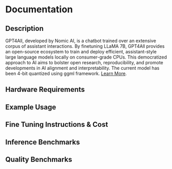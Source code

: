 # Documentation

## Description

GPT4All, developed by Nomic AI, is a chatbot trained over an extensive corpus of assistant interactions. By finetuning LLaMA 7B, GPT4All provides an open-source ecosystem to train and deploy efficient, assistant-style large language models locally on consumer-grade CPUs. This democratized approach to AI aims to bolster open research, reproducibility, and promote developments in AI alignment and interpretability. The current model has been 4-bit quantized using ggml framework. [Learn More](https://github.com/nomic-ai/gpt4all).

## Hardware Requirements

## Example Usage

## Fine Tuning Instructions & Cost

## Inference Benchmarks

## Quality Benchmarks
